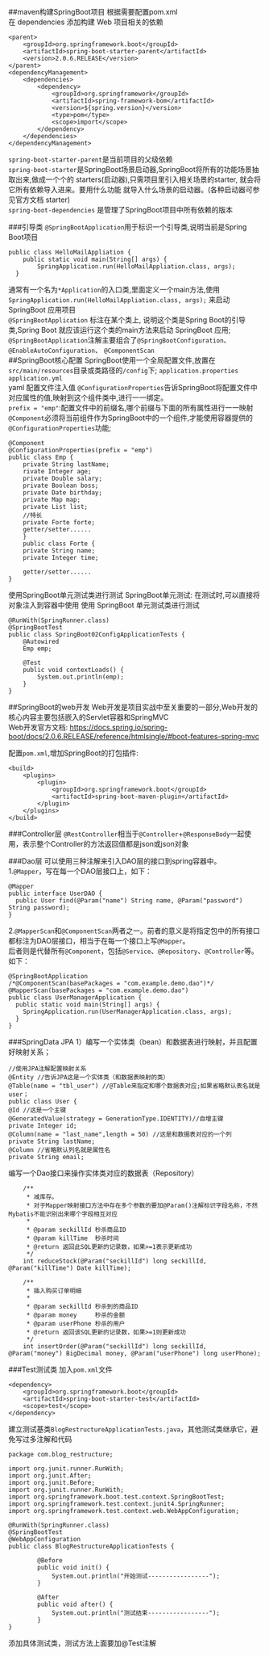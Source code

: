 
##maven构建SpringBoot项目
根据需要配置pom.xml<br>
在 dependencies 添加构建 Web 项目相关的依赖
```
<parent>
    <groupId>org.springframework.boot</groupId>
    <artifactId>spring-boot-starter-parent</artifactId>
    <version>2.0.6.RELEASE</version>
</parent>
<dependencyManagement>
    <dependencies>
        <dependency>
            <groupId>org.springframework</groupId>
            <artifactId>spring-framework-bom</artifactId>
            <version>${spring.version}</version>
            <type>pom</type>
            <scope>import</scope>
        </dependency>
    </dependencies>
</dependencyManagement>
```
`spring-boot-starter-parent`是当前项目的父级依赖<br>
`spring-boot-starter`是SpringBoot场景启动器,SpringBoot将所有的功能场景抽取出来,做成一个个的
starters(启动器),只需项目里引入相关场景的starter, 就会将它所有依赖导入进来。要用什么功能
就导入什么场景的启动器。(各种启动器可参见官方文档 starter)<br>
`spring-boot-dependencies` 是管理了SpringBoot项目中所有依赖的版本<br>

###引导类
`@SpringBootApplication`用于标识一个引导类,说明当前是Spring Boot项目<br>
```@SpringBootApplication
public class HelloMailAppliation {
    public static void main(String[] args) {
        SpringApplication.run(HelloMailAppliation.class, args);
  }
```
通常有一个名为`*Application`的入口类,里面定义一个main方法,使用
`SpringApplication.run(HelloMailAppliation.class, args);` 来启动 SpringBoot 应用项目<br>
`@SpringBootApplication`
标注在某个类上, 说明这个类是Spring Boot的引导类,Spring Boot 就应该运行这个类的main方法来启动 SpringBoot 应用;
`@SpringBootApplication`注解主要组合了`@SpringBootConfiguration`、`@EnableAutoConfiguration`、
`@ComponentScan`<br>
##SpringBoot核心配置
SpringBoot使用一个全局配置文件,放置在`src/main/resources`目录或类路径的`/config`下;
`application.properties`<br>
`application.yml`<br>
yaml 配置文件注入值
`@ConfigurationProperties`告诉SpringBoot将配置文件中对应属性的值,映射到这个组件类中,进行一一绑定。<br>
`prefix = "emp"`:配置文件中的前缀名,哪个前缀与下面的所有属性进行一一映射<br>
`@Component`必须将当前组件作为SpringBoot中的一个组件,才能使用容器提供的`@ConfigurationProperties`功能;
```
@Component
@ConfigurationProperties(prefix = "emp")
public class Emp {
    private String lastName;
    rivate Integer age;
    private Double salary;
    private Boolean boss;
    private Date birthday;
    private Map map;
    private List list;
    //特长
    private Forte forte;
    getter/setter......
    }
    public class Forte {
    private String name;
    private Integer time;
    
    getter/setter......
}
```
使用SpringBoot单元测试类进行测试
SpringBoot单元测试:
在测试时,可以直接将对象注入到容器中使用
使用 SpringBoot 单元测试类进行测试
```
@RunWith(SpringRunner.class)
@SpringBootTest
public class SpringBoot02ConfigApplicationTests {
    @Autowired
    Emp emp;

    @Test
    public void contextLoads() {
        System.out.println(emp);
    }
}
```

##SpringBoot的web开发
Web开发是项目实战中至关重要的一部分,Web开发的核心内容主要包括嵌入的Servlet容器和SpringMVC<br>
Web开发官方文档:
https://docs.spring.io/spring-boot/docs/2.0.6.RELEASE/reference/htmlsingle/#boot-features-spring-mvc<br>

配置`pom.xml`,增加SpringBoot的打包插件:<br>
```
<build>
    <plugins>
        <plugin>
            <groupId>org.springframework.boot</groupId>
            <artifactId>spring-boot-maven-plugin</artifactId>
        </plugin>
    </plugins>
</build>
```

###Controller层
`@RestController`相当于`@Controller`+`@ResponseBody`一起使用，表示整个Controller的方法返回值都是json或json对象

###Dao层
可以使用三种注解来引入DAO层的接口到spring容器中。<br>
1.`@Mapper`，写在每一个DAO层接口上，如下：<br>
```
@Mapper
public interface UserDAO {
  public User find(@Param("name") String name, @Param("password") String password);
}
```
2.`@MapperScan`和`@ComponentScan`两者之一。前者的意义是将指定包中的所有接口都标注为DAO层接口，相当于在每一个接口上写`@Mapper`。<br>
后者则是代替所有`@Component`，包括`@Service`、`@Repository`、`@Controller`等。如下：<br>
```
@SpringBootApplication
/*@ComponentScan(basePackages = "com.example.demo.dao")*/
@MapperScan(basePackages = "com.example.demo.dao")
public class UserManagerApplication {
  public static void main(String[] args) {
    SpringApplication.run(UserManagerApplication.class, args);
  }
}
```
###SpringData JPA
1）编写一个实体类（bean）和数据表进行映射，并且配置好映射关系；
```
//使用JPA注解配置映射关系
@Entity //告诉JPA这是一个实体类（和数据表映射的类）
@Table(name = "tbl_user") //@Table来指定和哪个数据表对应;如果省略默认表名就是user；
public class User {
@Id //这是一个主键
@GeneratedValue(strategy = GenerationType.IDENTITY)//自增主键
private Integer id;
@Column(name = "last_name",length = 50) //这是和数据表对应的一个列
private String lastName;
@Column //省略默认列名就是属性名
private String email;
```
编写一个Dao接口来操作实体类对应的数据表（Repository）
```
    /**
     * 减库存。
     * 对于Mapper映射接口方法中存在多个参数的要加@Param()注解标识字段名称，不然Mybatis不能识别出来哪个字段相互对应
     *
     * @param seckillId 秒杀商品ID
     * @param killTime  秒杀时间
     * @return 返回此SQL更新的记录数，如果>=1表示更新成功
     */
    int reduceStock(@Param("seckillId") long seckillId, @Param("killTime") Date killTime);

    /**
     * 插入购买订单明细
     *
     * @param seckillId 秒杀到的商品ID
     * @param money     秒杀的金额
     * @param userPhone 秒杀的用户
     * @return 返回该SQL更新的记录数，如果>=1则更新成功
     */
    int insertOrder(@Param("seckillId") long seckillId, @Param("money") BigDecimal money, @Param("userPhone") long userPhone);
```


###Test测试类
加入`pom.xml`文件<br>
```
<dependency>
    <groupId>org.springframework.boot</groupId>
    <artifactId>spring-boot-starter-test</artifactId>
    <scope>test</scope>
</dependency>
```
建立测试基类`BlogRestructureApplicationTests.java`，其他测试类继承它，避免写过多注解和代码<br>
```
package com.blog_restructure;

import org.junit.runner.RunWith;
import org.junit.After;
import org.junit.Before;
import org.junit.runner.RunWith;
import org.springframework.boot.test.context.SpringBootTest;
import org.springframework.test.context.junit4.SpringRunner;
import org.springframework.test.context.web.WebAppConfiguration;

@RunWith(SpringRunner.class)
@SpringBootTest
@WebAppConfiguration
public class BlogRestructureApplicationTests {

        @Before
        public void init() {
            System.out.println("开始测试-----------------");
        }

        @After
        public void after() {
            System.out.println("测试结束-----------------");
        }
}
```
添加具体测试类，测试方法上面要加@Test注解
